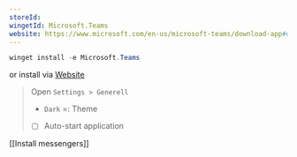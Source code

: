 ```yaml
---
storeId: 
wingetId: Microsoft.Teams
website: https://www.microsoft.com/en-us/microsoft-teams/download-app#desktopAppDownloadregion
---
```



```powershell
winget install -e Microsoft.Teams
```

or install via [Website](https://www.microsoft.com/en-us/microsoft-teams/download-app#desktopAppDownloadregion)

> Open `Settings > Generell`
> - `Dark` =: Theme
> - [ ] Auto-start application


[[Install messengers]]